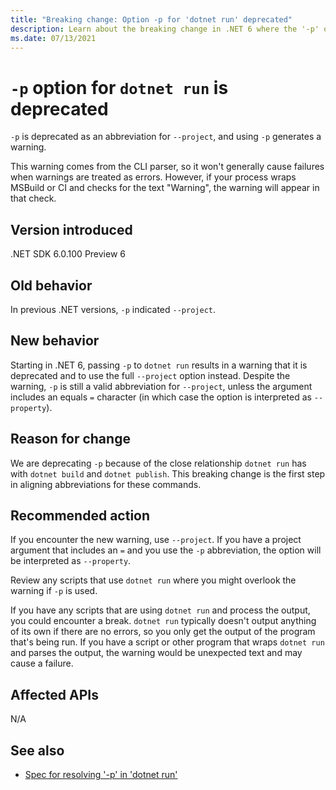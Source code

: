```yaml
---
title: "Breaking change: Option -p for 'dotnet run' deprecated"
description: Learn about the breaking change in .NET 6 where the '-p' option is deprecated for 'dotnet run'.
ms.date: 07/13/2021
---
```

# `-p` option for `dotnet run` is deprecated

`-p` is deprecated as an abbreviation for `--project`, and using `-p` generates a warning.

This warning comes from the CLI parser, so it won't generally cause failures when warnings are treated as errors. However, if your process wraps MSBuild or CI and checks for the text "Warning", the warning will appear in that check.

## Version introduced

.NET SDK 6.0.100 Preview 6

## Old behavior

In previous .NET versions, `-p` indicated `--project`.

## New behavior

Starting in .NET 6, passing `-p` to `dotnet run` results in a warning that it is deprecated and to use the full `--project` option instead. Despite the warning, `-p` is still a valid abbreviation for `--project`, unless the argument includes an equals `=` character (in which case the option is interpreted as `--property`).

## Reason for change

We are deprecating `-p` because of the close relationship `dotnet run` has with `dotnet build` and `dotnet publish`. This breaking change is the first step in aligning abbreviations for these commands.

## Recommended action

If you encounter the new warning, use `--project`. If you have a project argument that includes an `=` and you use the `-p` abbreviation, the option will be interpreted as `--property`.

Review any scripts that use `dotnet run` where you might overlook the warning if `-p` is used.

If you have any scripts that are using `dotnet run` and process the output, you could encounter a break. `dotnet run` typically doesn't output anything of its own if there are no errors, so you only get the output of the program that's being run. If you have a script or other program that wraps `dotnet run` and parses the output, the warning would be unexpected text and may cause a failure.

## Affected APIs

N/A

## See also

- [Spec for resolving '-p' in 'dotnet run'](https://github.com/dotnet/designs/pull/229/files)

<!--

### Affected APIs

Not detectable via API analysis.

-->
